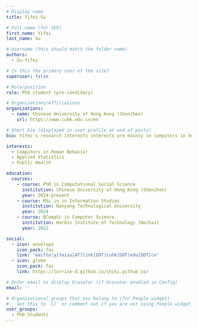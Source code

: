 ```yaml
---
# Display name
title: Yifei Su

# Full name (for SEO)
first_name: Yifei
last_name: Su

# Username (this should match the folder name)
authors:
  - Su-Yifei

# Is this the primary user of the site?
superuser: false

# Role/position
role: PhD student (pre-candidacy)

# Organizations/Affiliations
organizations:
  - name: Chinese University of Hong Kong (Shenzhen)
    url: https://www.cuhk.edu.cn/en

# Short bio (displayed in user profile at end of posts)
bio: Yifei's research interests interests are mainly in computers in human behavior, applied statistics and public health.

interests:
  - Computers in Human Behavior
  - Applied Statistics
  - Public Health

education:
  courses:
    - course: PhD in Computational Social Science
      institution: Chinese University of Hong Kong (Shenzhen)
      year: 2024-present
    - course: MSc in in Information Studies
      institution: Nanyang Technological University
      year: 2024
    - course: BCompSc in Computer Science
      institution: Harbin Institute of Technology (Weihai)
      year: 2022

social:
  - icon: envelope
    icon_pack: fas
    link: 'mailto:yifeisu[AT]link[DOT]cuhk[DOT]edu[DOT]cn'
  - icon: globe
    icon_pack: fas
    link: https://lorrine-d.github.io/shiki.github.io/

# Enter email to display Gravatar (if Gravatar enabled in Config)
email: ''

# Organizational groups that you belong to (for People widget)
#   Set this to `[]` or comment out if you are not using People widget.
user_groups:
  - PhD Students
---
```



